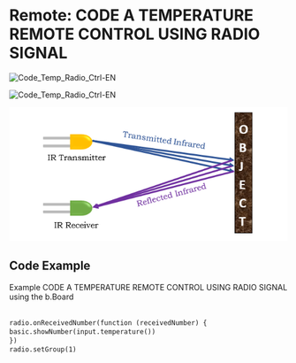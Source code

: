 # Remote:  CODE A TEMPERATURE REMOTE CONTROL USING RADIO SIGNAL

![Code_Temp_Radio_Ctrl-EN](https://github.com/Brilliant-Labs/bboard-tutorials-cards/blob/master/4_Remote/Remote5/Code_Temp_Radio_Ctrl-EN.png?raw=true "Code_Temp_Radio_Ctrl-EN")

![Code_Temp_Radio_Ctrl-EN](https://github.com/Brilliant-Labs/bboard-tutorials-v3/blob/master/bboard-tutorials-cards/4_Remote/Remote5/Code_Temp_Radio_Ctrl-EN.png?raw=true "Code_Temp_Radio_Ctrl-EN")

![Magic](https://github.com/Brilliant-Labs/bboard-tutorials-v3/blob/master/ir-distance/IRpic.png?raw=true "A magician's assistant")

## Code Example

Example CODE A TEMPERATURE REMOTE CONTROL USING RADIO SIGNAL using the b.Board

```blocks

radio.onReceivedNumber(function (receivedNumber) {
basic.showNumber(input.temperature())
})
radio.setGroup(1)

```
